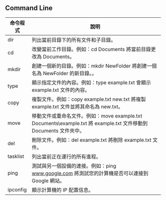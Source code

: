 ## Command Line


| 命令程式   |    說明  | 
| -------- | -------- |
| dir    | 	列出當前目錄下的所有文件和子目錄。    | 
| cd    | 	改變當前工作目錄。例如：cd Documents 將當前目錄更改為 Documents。    | 
| mkdir    | 	創建一個新的目錄。例如：mkdir NewFolder 將創建一個名為 NewFolder 的新目錄。。    | 
| type    | 	顯示指定文件的內容。例如：type example.txt 會顯示 example.txt 文件的內容。    | 
| copy   | 	複製文件。例如：copy example.txt new.txt 將複製 example.txt 文件並將其命名為 new.txt。    | 
| move    | 	移動文件或重命名文件。例如：move example.txt Documents\example.txt 將 example.txt 文件移動到 Documents 文件夾中。    | 
| del   | 	刪除文件。例如：del example.txt 將刪除 example.txt 文件。    | 
| tasklist   | 	列出當前正在運行的所有進程。   | 
|ping|測試與另一個設備的連接。例如：ping www.google.com 將測試您的計算機是否可以連接到 Google 網站。|
|ipconfig|顯示計算機的 IP 配置信息。|